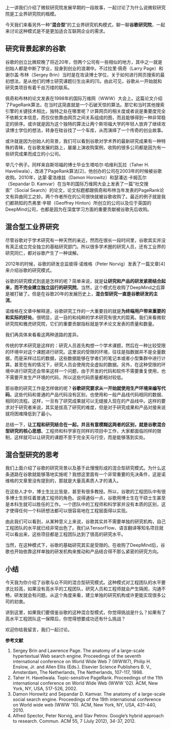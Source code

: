 上一讲我们介绍了微软研究院发展早期的一段故事，一起讨论了为什么说微软研究院是工业界研究院的楷模。

今天我们来看另外一种“**混合型**”的工业界研究机构模式，聊一聊**谷歌研究院**，一起来讨论这种模式是不是更加适合互联网企业的需求。

## 研究背景起家的谷歌

谷歌的创立比微软晚了将近20年，但两个公司有一些相似的地方，其中之一就是创始人都是中断了学业，投身到创业的浪潮中。不过拉里·佩奇（Larry Page）和谢尔盖·布林（Sergey Brin）当时是在攻读博士学位，关于如何进行网页搜索的最初想法，是从他们的博士研究课题衍生出来的\[1]。由此可见，谷歌从一开始就和研究类项目有着千丝万缕的联系。

佩奇和布林的论文发表在1998年的国际万维网（WWW）大会上。这篇论文介绍了PageRank算法，在当时这简直就是一个石破天惊的算法。那它和当时其他搜索引擎的关键技术相比，独特之处在哪里呢？计算网页的相关度或者说是重要度完全不依赖文本信息，而仅仅依靠由网页之间关系组成的图，而且能够得到一种非常稳定的排序。或许就是因为这个独特的算法让两个斯坦福大学的年轻人放弃了继续攻读博士学位的想法，转身在硅谷找了一个车库，从而演绎了一个传奇的创业故事。

或许就是因为创始人的背景，我们可以看到谷歌对学术界的最新研究成果有一种特殊的青睐，在谷歌发展的路上，屡屡上演收购案例，收购的很多公司都是因为有一些研究成果而成立的小公司。

举几个例子。同样来自斯坦福的博士毕业生塔哈尔·哈维利瓦拉（Taher H. Haveliwala），改进了PageRank算法\[2]，他创办的公司在2003年的时候被谷歌收购。2010年，达蒙·霍洛维兹（Damon Horowitz）和瑟潘达·卡姆瓦尔（Sepandar D. Kamvar）在当年的国际万维网大会上发表了一篇“社交搜索”（Social Search）的论文，论文标题都跟佩奇和布林当年发表的PageRank论文有异曲同工之妙。两个作者所在的公司很快就被谷歌收购了。最近的例子就是我们都熟知的杰弗里·辛顿（Geoffrey Hinton）所创立的公司以及位于英国的DeepMind公司，也都是因为在深度学习方面的重要贡献被谷歌先后收购。

## 混合型工业界研究

尽管谷歌对于学术研究有一种天然的亲近，然而在很长一段时间里，谷歌其实并没有真正成立完全独立的基础研究部门。所以很多学术圈的研究人员，还有工业界的研究同仁，都对谷歌产生了一种误解。

2012年的时候，谷歌的研发总监彼得·诺维格（Peter Norvig）发表了一篇文章\[4]来介绍谷歌的研究模式。

谷歌的研究模式到底是怎样的呢？简单来说，就是**让研究和产品的研发紧密结合起来，而不完全建立独立运行的研究院**。当然，这个模式在收购了DeepMind之后算是被打破了。但是在谷歌20年的发展历史上，**混合型研究一直是谷歌研发的主流**。

诺维格在文章中解释道，谷歌研究工作的一大重要目的就是**为终端用户带来重要的和实际的好处**。很明显，这一目的和纯粹的学术研究有很大的距离。我们来看微软研究院和雅虎研究院，它们的重要贡献指标就是学术论文发表的质量和数量。

我们再具体来看看这两种道路的差异。

传统的学术研究是这样的：研究人员首先构想一个学术课题，然后在一种比较受限的环境中对这个课题进行研究。这里说的受限的环境，往往是指数据并不是全量数据，而是采样过后的数据，这些数据能够在学者们的笔记本或者小型集群中进行计算。甚至在有的情况下，研究人员会使用完全虚拟的数据。另外，在这种受限的环境中进行研究还会带来这样一个问题，由于开发的代码和软件不需要重复使用，也不需要开发生产环境的代码，所以这些代码质量都相对较低。

那谷歌的研究工作是怎样做的呢？**谷歌研究要求从一开始就使用生产环境来编写代码**。这些代码和普通的产品代码没有区别，也使用和一般产品线代码相同的数据、相同的流程。这样，一旦有了研究成果就可以无缝接入现在的产品线中。这样的要求对于研究者来说，其实是拔高了研究的难度，但是对于研究成果和产品对接来说就将困难降低到了最小。

总结一下，**让工程和研究结合在一起，并且有意模糊这两者的区别，就是谷歌混合型研究的核心思想**。工程师和科学家在同样的项目中工作，大家都面临同样的限制，这样就可以让研究的课题不至于完全天马行空，而是能够落到实处。

## 混合型研究的思考

我们上面介绍了谷歌的研究背景以及基于此慢慢形成的混合型研究模式。为什么这条道路在谷歌就能够落地实施呢？我想这里面有一个非常重要的先决条件，这是诺维格的文章里没有提到的，那就是大量高素质人才的涌入。

在这些人才中，博士生比比皆是，甚至有很多教授。所以，谷歌的工程团队中有很多博士生担任着普通工程师的角色。说得通俗一点，谷歌用博士生在干硕士生甚至是本科生就可以胜任的工作。一个团队中的工程师和科学家并没有本质的区别，这才使得任何一个科研想法都可以很容易地在工程层面得以实现。

由此我们可以看到，从某种意义上来说，谷歌其实并不需要单独的研究机构，自己工程团队的水平就已经非常出色了。我们从TensorFlow、语言翻译等知名项目就可以看出来，这些项目都是工程团队达到了很高的研究水平。

当然，在这种模式下，谷歌的基础研究其实是受限的。在收购了DeepMind后，谷歌也开始依靠这样单独的研发机构来推动和产品结合得不那么紧密的研究方向。

## 小结

今天我为你介绍了谷歌与众不同的混合型研究模式。这种模式对工程团队的水平要求比较高，如果没有高水平的工程团队，研究人员和工程师就会产生隔阂，沟通不畅，研发就会有问题。从这个角度来看，建立单独的研究机构或许更能实现很多公司的初衷。

讲到这里，如果我们要借鉴谷歌的这种混合型模式，你觉得挑战是什么？如果有了高水平工程团队这一保障后，你觉得想要成功还有什么挑战？

欢迎你给我留言，我们一起讨论。

**参考文献**

1. Sergey Brin and Lawrence Page. The anatomy of a large-scale hypertextual Web search engine. Proceedings of the seventh international conference on World Wide Web 7 (WWW7), Philip H. Enslow, Jr. and Allen Ellis (Eds.). Elsevier Science Publishers B. V., Amsterdam, The Netherlands, The Netherlands, 107-117, 1998.
2. Taher H. Haveliwala. Topic-sensitive PageRank. Proceedings of the 11th international conference on World Wide Web (WWW '02). ACM, New York, NY, USA, 517-526, 2002.
3. Damon Horowitz and Sepandar D. Kamvar. The anatomy of a large-scale social search engine. Proceedings of the 19th international conference on World wide web (WWW '10). ACM, New York, NY, USA, 431-440, 2010.
4. Alfred Spector, Peter Norvig, and Slav Petrov. Google’s hybrid approach to research. Commun. ACM 55, 7 (July 2012), 34-37, 2012.